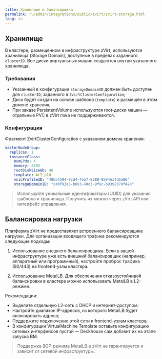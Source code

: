 ```yaml
---
title: Хранилище и балансировка
permalink: ru/admin/integrations/public/zvirt/zvirt-storage.html
lang: ru
---
```


## Хранилище

В кластере, размещённом в инфраструктуре zVirt, используются хранилища (Storage Domain), доступные в пределах заданного `clusterID`. Все диски виртуальных машин создаются внутри указанного хранилища.

### Требования

- Указанный в конфигурации `storageDomainID` должен быть доступен для `clusterID`, заданного в `ZvirtClusterConfiguration`;
- Диск будет создан на основе шаблона (`template`) и размещён в этом домене хранения;
- При заказе PersistentVolume используются root-диски машин — отдельные PVC в zVirt пока не поддерживаются.

### Конфигурация

Фрагмент ZvirtClusterConfiguration с указанием домена хранения:

```yaml
masterNodeGroup:
  replicas: 1
  instanceClass:
    numCPUs: 4
    memory: 8192
    rootDiskSizeGb: 40
    template: ALT-p10
    vnicProfileID: "49bb4594-0cd4-4eb7-8288-8594eafd5a86"
    storageDomainID: "c4bf82a5-b803-40c3-9f6c-b9398378f424"
```

> Используйте уникальные идентификаторы (UUID) для указания шаблона и хранилища. Получить их можно через zVirt API или интерфейс управления.

## Балансировка нагрузки

Платформа zVirt не предоставляет встроенного балансировщика нагрузки. Для организации входящего трафика рекомендуются следующие подходы:

1. Использование внешнего балансировщика. Если в вашей инфраструктуре уже есть внешний балансировщик (например, аппаратный или программный), настройте проброс трафика (80/443) на frontend-узлы кластера.

1. Использование MetalLB. Для обеспечения отказоустойчивой балансировки в кластере можно использовать MetalLB в L2-режиме.

Рекомендации:

- Выделите отдельную L2-сеть с DHCP и интернет-доступом;
- Настройте диапазон IP-адресов, из которого MetalLB будет анонсировать адреса;
- Поддержите подключение этой сети к frontend-узлам кластера;
- В конфигурации VirtualMachine Template оставьте конфигурацию сетевых интерфейсов пустой — Deckhouse сам добавит их на этапе запуска ВМ.

> Поддержка BGP-режима MetalLB в zVirt не гарантируется и зависит от сетевой инфраструктуры.
